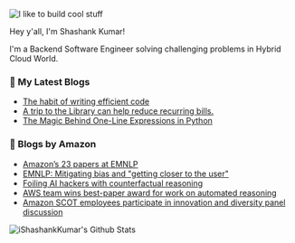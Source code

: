![I like to build cool stuff](https://res.cloudinary.com/dt8g3rhcy/image/upload/v1595929574/i_like_to_build_cool_shit._1_nzbwjh.png)

Hey y'all, I'm Shashank Kumar! 

I'm a Backend Software Engineer solving challenging problems in Hybrid Cloud World.

### 📕 My Latest Blogs
<!-- BLOG-POST-LIST:START -->
- [The habit of writing efficient code](https://medium.com/@ishashankkumar/the-habit-of-writing-efficient-code-153b05f04269?source=rss-d24dda280d5f------2)
- [A trip to the Library can help reduce recurring bills.](https://medium.com/swlh/a-trip-to-the-library-can-help-reduce-recurring-bills-23bca495cdf5?source=rss-d24dda280d5f------2)
- [The Magic Behind One-Line Expressions in Python](https://medium.com/swlh/the-magic-behind-one-line-expressions-in-python-816c10180c5c?source=rss-d24dda280d5f------2)
<!-- BLOG-POST-LIST:END -->

### 📕 Blogs by Amazon
<!-- AMAZON-BLOG-POST-LIST:START -->
- [Amazon’s 23 papers at EMNLP](https://www.amazon.science/blog/amazons-23-papers-at-emnlp)
- [EMNLP: Mitigating bias and "getting closer to the user"](https://www.amazon.science/blog/emnlp-mitigating-bias-and-getting-closer-to-the-user)
- [Foiling AI hackers with counterfactual reasoning](https://www.amazon.science/research-awards/success-stories/foiling-ai-hackers-with-counterfactual-reasoning)
- [AWS team wins best-paper award for work on automated reasoning](https://www.amazon.science/blog/aws-team-wins-best-paper-award-for-work-on-automated-reasoning)
- [Amazon SCOT employees participate in innovation and diversity panel discussion](https://www.amazon.science/videos-webinars/amazon-scot-employees-participate-in-innovation-and-diversity-panel-discussion)
<!-- AMAZON-BLOG-POST-LIST:END -->



<img align="center" alt="iShashankKumar's Github Stats" src="https://github-readme-stats.vercel.app/api?username=ishashankkumar&show_icons=true&hide_border=true" />
